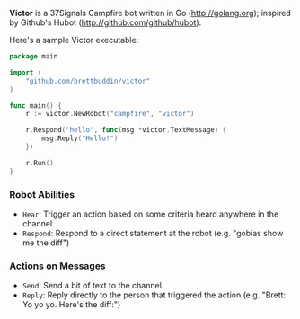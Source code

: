 **Victor** is a 37Signals Campfire bot written in Go (http://golang.org); inspired by Github's Hubot (http://github.com/github/hubot).

Here's a sample Victor executable:

```go
package main

import (
    "github.com/brettbuddin/victor"
)

func main() {
    r := victor.NewRobot("campfire", "victor")

    r.Respond("hello", func(msg *victor.TextMessage) {
        msg.Reply("Hello!")
    })

    r.Run()
}
```

### Robot Abilities

- `Hear`: Trigger an action based on some criteria heard anywhere in the channel.
- `Respond`: Respond to a direct statement at the robot (e.g. "gobias show me the diff")

### Actions on Messages

- `Send`: Send a bit of text to the channel.
- `Reply`: Reply directly to the person that triggered the action (e.g. "Brett: Yo yo yo. Here's the diff:")
